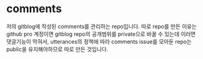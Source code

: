 # comments
저의 gitblog에 작성된 comments를 관리하는 repo입니다.
따로 repo를 만든 이유는 github pro 계정이면 gitblog repo의 공개범위를 private으로 바꿀 수 있는데 이러면 댓글기능이 막혀서, utterances의 정책에 따라 comments issue를 모아둔 repo는 public을 유지해야하므로 따로 만든 것입니다.
